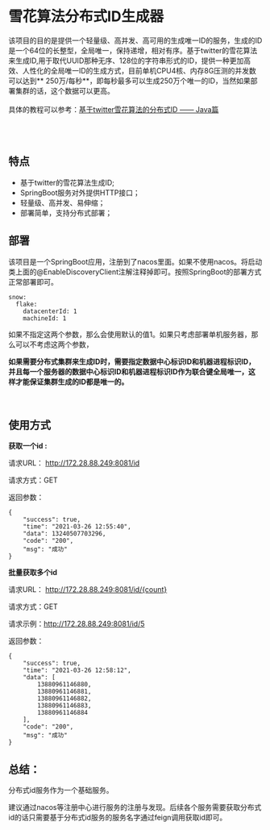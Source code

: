 # 雪花算法分布式ID生成器

该项目的目的是提供一个轻量级、高并发、高可用的生成唯一ID的服务，生成的ID是一个64位的长整型，全局唯一，保持递增，相对有序。基于twitter的雪花算法来生成ID,用于取代UUID那种无序、128位的字符串形式的ID，提供一种更加高效、人性化的全局唯一ID的生成方式，目前单机CPU4核、内存8G压测的并发数可以达到**
250万/每秒**，即每秒最多可以生成250万个唯一的ID，当然如果部署集群的话，这个数据可以更高。
<br><br>
具体的教程可以参考：[基于twitter雪花算法的分布式ID —— Java篇](./SnowFlake-Java.md)

<br><br>

## 特点

* 基于twitter的雪花算法生成ID;
* SpringBoot服务对外提供HTTP接口；
* 轻量级、高并发、易伸缩；
* 部署简单，支持分布式部署；
  <br>

## 部署

该项目是一个SpringBoot应用，注册到了nacos里面。如果不使用nacos。将启动类上面的@EnableDiscoveryClient注解注释掉即可。按照SpringBoot的部署方式正常部署即可。

```
snow:
  flake:
    datacenterId: 1
    machineId: 1
```

如果不指定这两个参数，那么会使用默认的值1。如果只考虑部署单机服务器，那么可以不考虑这两个参数，

**如果需要分布式集群来生成ID时，需要指定数据中心标识ID和机器进程标识ID，并且每一个服务器的数据中心标识ID和机器进程标识ID作为联合键全局唯一，这样才能保证集群生成的ID都是唯一的。**

<br>

## 使用方式

**获取一个id :**

请求URL： http://172.28.88.249:8081/id

请求方式：GET

返回参数：

```
{
    "success": true,
    "time": "2021-03-26 12:55:40",
    "data": 13240507703296,
    "code": "200",
    "msg": "成功"
}
```

**批量获取多个id**

请求URL： http://172.28.88.249:8081/id/{count}

请求方式：GET

请求示例：http://172.28.88.249:8081/id/5

返回参数：

```
{
    "success": true,
    "time": "2021-03-26 12:58:12",
    "data": [
        13880961146880,
        13880961146881,
        13880961146882,
        13880961146883,
        13880961146884
    ],
    "code": "200",
	"msg": "成功"
}
```

## 总结：

分布式id服务作为一个基础服务。

建议通过nacos等注册中心进行服务的注册与发现。后续各个服务需要获取分布式id的话只需要基于分布式id服务的服务名字通过feign调用获取id即可。